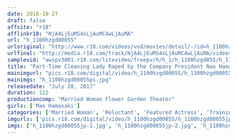 ```yaml
---
date: 2018-10-27
draft: false
affsite: "r18"
afflinkr18: "NjA4LjEuMS4xLjAuMC4wLjAuMA"
url: "h_1100hzgd00055"
urloriginal: "http://www.r18.com/videos/vod/movies/detail/-/id=h_1100hzgd00055"
urlfinal: "http://media.r18.com/track/NjA4LjEuMS4xLjAuMC4wLjAuMA/videos/vod/movies/detail/-/id=h_1100hzgd00055"
samplevid: "awspv3001.r18.com/litevideo/freepv/h/h_1/h_1100hzgd055/h_1100hzgd055_dmb_w.mp4"
title: "Part-Time Cleaning Lady Raped by the Company President Nao Hamasaki"
mainimgurl: "pics.r18.com/digital/video/h_1100hzgd00055/h_1100hzgd00055ps.jpg"
mainimgs: "h_1100hzgd00055ps.jpg"
releasedate: "July 28, 2017"
duration: 122
productioncomp: "Married Woman Flower Garden Theater"
girls: ['Mao Hamasaki']
categories: ['Married Woman', 'Reluctant', 'Featured Actress', 'Training', 'Hi-Def']
imgurls: ['pics.r18.com/digital/video/h_1100hzgd00055/h_1100hzgd00055jp-1.jpg', 'pics.r18.com/digital/video/h_1100hzgd00055/h_1100hzgd00055jp-2.jpg', 'pics.r18.com/digital/video/h_1100hzgd00055/h_1100hzgd00055jp-3.jpg', 'pics.r18.com/digital/video/h_1100hzgd00055/h_1100hzgd00055jp-4.jpg', 'pics.r18.com/digital/video/h_1100hzgd00055/h_1100hzgd00055jp-5.jpg', 'pics.r18.com/digital/video/h_1100hzgd00055/h_1100hzgd00055jp-6.jpg', 'pics.r18.com/digital/video/h_1100hzgd00055/h_1100hzgd00055jp-7.jpg', 'pics.r18.com/digital/video/h_1100hzgd00055/h_1100hzgd00055jp-8.jpg', 'pics.r18.com/digital/video/h_1100hzgd00055/h_1100hzgd00055jp-9.jpg', 'pics.r18.com/digital/video/h_1100hzgd00055/h_1100hzgd00055jp-10.jpg', 'pics.r18.com/digital/video/h_1100hzgd00055/h_1100hzgd00055jp-11.jpg', 'pics.r18.com/digital/video/h_1100hzgd00055/h_1100hzgd00055jp-12.jpg', 'pics.r18.com/digital/video/h_1100hzgd00055/h_1100hzgd00055jp-13.jpg', 'pics.r18.com/digital/video/h_1100hzgd00055/h_1100hzgd00055jp-14.jpg', 'pics.r18.com/digital/video/h_1100hzgd00055/h_1100hzgd00055jp-15.jpg', 'pics.r18.com/digital/video/h_1100hzgd00055/h_1100hzgd00055jp-16.jpg', 'pics.r18.com/digital/video/h_1100hzgd00055/h_1100hzgd00055jp-17.jpg', 'pics.r18.com/digital/video/h_1100hzgd00055/h_1100hzgd00055jp-18.jpg', 'pics.r18.com/digital/video/h_1100hzgd00055/h_1100hzgd00055jp-19.jpg', 'pics.r18.com/digital/video/h_1100hzgd00055/h_1100hzgd00055jp-20.jpg']
imgs: ['h_1100hzgd00055jp-1.jpg', 'h_1100hzgd00055jp-2.jpg', 'h_1100hzgd00055jp-3.jpg', 'h_1100hzgd00055jp-4.jpg', 'h_1100hzgd00055jp-5.jpg', 'h_1100hzgd00055jp-6.jpg', 'h_1100hzgd00055jp-7.jpg', 'h_1100hzgd00055jp-8.jpg', 'h_1100hzgd00055jp-9.jpg', 'h_1100hzgd00055jp-10.jpg', 'h_1100hzgd00055jp-11.jpg', 'h_1100hzgd00055jp-12.jpg', 'h_1100hzgd00055jp-13.jpg', 'h_1100hzgd00055jp-14.jpg', 'h_1100hzgd00055jp-15.jpg', 'h_1100hzgd00055jp-16.jpg', 'h_1100hzgd00055jp-17.jpg', 'h_1100hzgd00055jp-18.jpg', 'h_1100hzgd00055jp-19.jpg', 'h_1100hzgd00055jp-20.jpg']
---
```

